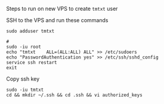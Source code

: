 Steps to run on new VPS to create `tmtxt` user

SSH to the VPS and run these commands

```console
sudo adduser tmtxt

#
sudo -iu root
echo "tmtxt    ALL=(ALL:ALL) ALL" >> /etc/sudoers
echo "PasswordAuthentication yes" >> /etc/ssh/sshd_config
service ssh restart
exit
```

Copy ssh key
```console
sudo -iu tmtxt
cd && mkdir ~/.ssh && cd .ssh && vi authorized_keys
```